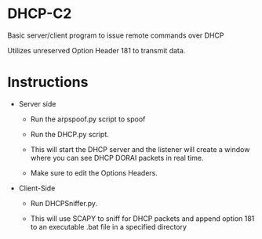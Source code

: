 # DHCP-C2
Basic server/client program to issue remote commands over DHCP

Utilizes unreserved Option Header 181 to transmit data.

# Instructions

- Server side

  - Run the arpspoof.py script to spoof

  - Run the DHCP.py script. 

  - This will start the DHCP server and the listener will create a window where you can see DHCP DORAI packets in real time. 

  - Make sure to edit the Options Headers.

- Client-Side

  - Run DHCPSniffer.py. 

  - This will use SCAPY to sniff for DHCP packets and append option 181 to an executable .bat file in a specified directory

